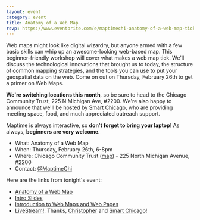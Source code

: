 ```yaml
---
layout: event
category: event
title: Anatomy of a Web Map
rsvp: https://www.eventbrite.com/e/maptimechi-anatomy-of-a-web-map-tickets-15792452651
---
```


Web maps might look like digital wizardry, but anyone armed with a few basic skills can whip up an awesome-looking web-based map. This beginner-friendly workshop will cover what makes a web map tick. We'll discuss the technological innovations that brought us to today, the structure of common mapping strategies, and the tools you can use to put your geospatial data on the web. 
Come on out on Thursday, February 26th to get a primer on Web Maps. 

**We're switching locations this month**, so be sure to head to the Chicago Community Trust, 225 N Michigan Ave, #2200. We're also happy to announce that we'll be hosted by [Smart Chicago](http://www.smartchicagocollaborative.org/), who are providing meeting space, food, and much appreciated outreach support. 

Maptime is always interactive, so **don't forget to bring your laptop**! As always, **beginners are very welcome**. 

- What: Anatomy of a Web Map
- When: Thursday, February 26th, 6-8pm
- Where: Chicago Community Trust ([map](https://www.google.com/maps/place/The+Chicago+Community+Trust/@41.886436,-87.623702,15z/data=!4m2!3m1!1s0x0:0x68dc1dc20d01eaf9)) - 225 North Michigan Avenue, #2200
- Contact: [@MaptimeChi](http://twitter.com/maptimechi)

Here are the links from tonight's event: 

- [Anatomy of a Web Map](http://maptime.io/anatomy-of-a-web-map/#0)
- [Intro Slides](http://maptime.io/chicago/intro-slides/#0)
- [Introduction to Web Maps and Web Pages](http://maptimesea.github.io/2014/11/05/web-map-intro.html)
- [LiveStream!](https://www.youtube.com/watch?v=jQxTp_fztCw). Thanks, [Christopher](https://twitter.com/CivicWhitaker) and [Smart Chicago](https://twitter.com/SmartChicago)!
